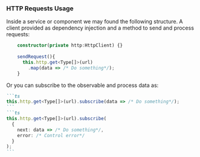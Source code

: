 ### HTTP Requests Usage

Inside a service or component we may found the following structure. A client provided as dependency injection and a method to send and process requests:

```ts
    constructor(private http:HttpClient) {}
    
    sendRequest(){
      this.http.get<Type[]>(url)
        .map(data => /* Do something*/);
    }
```

Or you can subscribe to the observable and process data as:
````md magic-move
```ts
this.http.get<Type[]>(url).subscribe(data => /* Do something*/);
```
```ts
this.http.get<Type[]>(url).subscribe(
  {
    next: data => /* Do something*/,
    error: /* Control error*/
  }
);
```
````